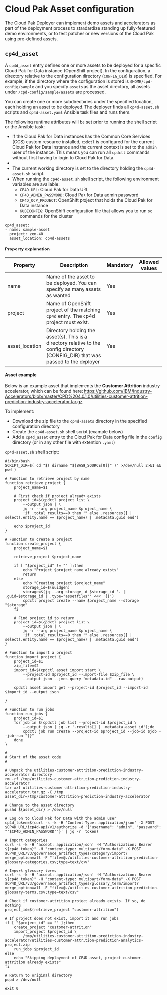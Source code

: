 # Cloud Pak Asset configuration

The Cloud Pak Deployer can implement demo assets and accelerators as part of the deployment process to standardize standing up fully-featured demo environments, or to test patches or new versions of the Cloud Pak using pre-defined assets.

## `cp4d_asset`
A `cp4d_asset` entry defines one or more assets to be deployed for a specific Cloud Pak for Data instance (OpenShift project). In the configuration, a directory relative to the configuration directory (`CONFIG_DIR`) is specified. For example, if the directory where the configuration is stored is `$HOME/cpd-config/sample` and you specify `assets` as the asset directory, all assets under `/cpd-config/sample/assets` are processed.

You can create one or more subdirectories under the specified location, each holding an asset to be deployed. The deployer finds all `cp4d-asset.sh` scripts and `cp4d-asset.yaml` Ansible task files and runs them.

The following runtime attributes will be set prior to running the shell script or the Ansible task:
* If the Cloud Pak for Data instances has the Common Core Services (CCS) custom resource installed, `cpdctl` is configured for the current Cloud Pak for Data instance and the current context is set to the `admin` user of the instance. This means you can run all `cpdctl` commands without first having to login to Cloud Pak for Data.
* 
* The current working directory is set to the directory holding the `cp4d-asset.sh` script.
* When running the `cp4d-asset.sh` shell script, the following environment variables are available:
    - `CP4D_URL`: Cloud Pak for Data URL
    - `CP4D_ADMIN_PASSWORD`: Cloud Pak for Data admin password
    - `CP4D_OCP_PROJECT`: OpenShift project that holds the Cloud Pak for Data instance
    - `KUBECONFIG`: OpenShift configuration file that allows you to run `oc` commands for the cluster

```
cp4d_asset:
- name: sample-asset
  project: zen-40
  asset_location: cp4d-assets
```

#### Property explanation
| Property | Description                                                          | Mandatory | Allowed values |
| -------- | -------------------------------------------------------------------- | --------- | -------------- |
| name     | Name of the asset to be deployed. You can specify as many assets as wanted | Yes       |  |
| project  | Name of OpenShift project of the matching `cp4d` entry. The cp4d project must exist. | Yes       |  |
| asset_location | Directory holding the asset(s). This is a directory relative to the config directory (CONFIG_DIR) that was passed to the deployer | Yes |  |


#### Asset example
Below is an example asset that implements the **Customer Attrition** industry accelerator, which can be found here: https://github.com/IBM/Industry-Accelerators/blob/master/CPD%204.0.1.0/utilities-customer-attrition-prediction-industry-accelerator.tar.gz

To implement:

* Download the zip file to the `cp4d-assets` directory in the specified configuration directory
* Create the `cp4d-asset.sh` shell script (example below)
* Add a `cp4d_asset` entry to the Cloud Pak for Data config file in the `config` directory (or in any other file with extention `.yaml`)

`cp4d-asset.sh` shell script:
```
#!/bin/bash
SCRIPT_DIR=$( cd "$( dirname "${BASH_SOURCE[0]}" )" >/dev/null 2>&1 && pwd )

# Function to retrieve project by name
function retrieve_project {
    project_name=$1

    # First check if project already exists
    project_id=$(cpdctl project list \
        --output json | \
        jq -r --arg project_name $project_name \
        'if .total_results==0 then "" else .resources[] | select(.entity.name == $project_name) | .metadata.guid end')

    echo $project_id
}

# Function to create a project
function create_project {
    project_name=$1

    retrieve_project $project_name

    if [ "$project_id" != "" ];then
        echo "Project $project_name already exists"
        return
    else
        echo "Creating project $project_name"
        storage_id=$(uuidgen)
        storage=$(jq --arg storage_id $storage_id '. | .guid=$storage_id | .type="assetfiles"' <<< '{}')
        cpdctl project create --name $project_name --storage "$storage"
    fi

    # Find project_id to return
    project_id=$(cpdctl project list \
        --output json | \
        jq -r --arg project_name $project_name \
        'if .total_results==0 then "" else .resources[] | select(.entity.name == $project_name) | .metadata.guid end')
}

# Function to import a project
function import_project {
    project_id=$1
    zip_file=$2
    import_id=$(cpdctl asset import start \
        --project-id $project_id --import-file $zip_file \
        --output json --jmes-query "metadata.id" --raw-output)
    
    cpdctl asset import get --project-id $project_id --import-id $import_id --output json

}

# Function to run jobs
function run_jobs {
    project_id=$1
    for job in $(cpdctl job list --project-id $project_id \
        --output json | jq -r '.results[] | .metadata.asset_id');do
        cpdctl job run create --project-id $project_id --job-id $job --job-run "{}"
    done
}

#
# Start of the asset code
#

# Unpack the utilities-customer-attrition-prediction-industry-accelerator directory
rm -rf /tmp/utilities-customer-attrition-prediction-industry-accelerator
tar xzf utilities-customer-attrition-prediction-industry-accelerator.tar.gz -C /tmp
asset_dir=/tmp/customer-attrition-prediction-industry-accelerator

# Change to the asset directory
pushd ${asset_dir} > /dev/null

# Log on to Cloud Pak for Data with the admin user
cp4d_token=$(curl -s -k -H 'Content-Type: application/json' -X POST $CP4D_URL/icp4d-api/v1/authorize -d '{"username": "admin", "password": "'$CP4D_ADMIN_PASSWORD'"}' | jq -r .token)

# Import categories
curl -s -k -H 'accept: application/json' -H "Authorization: Bearer ${cp4d_token}" -H "content-type: multipart/form-data" -X POST $CP4D_URL/v3/governance_artifact_types/category/import?merge_option=all -F "file=@./utilities-customer-attrition-prediction-glossary-categories.csv;type=text/csv"

# Import glossary terms
curl -s -k -H 'accept: application/json' -H "Authorization: Bearer ${cp4d_token}" -H "content-type: multipart/form-data" -X POST $CP4D_URL/v3/governance_artifact_types/glossary_term/import?merge_option=all -F "file=@./utilities-customer-attrition-prediction-glossary-terms.csv;type=text/csv"

# Check if customer-attrition project already exists. If so, do nothing
project_id=$(retrieve_project "customer-attrition")

# If project does not exist, import it and run jobs
if [ "$project_id" == "" ];then
    create_project "customer-attrition"
    import_project $project_id \
        /tmp/utilities-customer-attrition-prediction-industry-accelerator/utilities-customer-attrition-prediction-analytics-project.zip
    run_jobs $project_id
else
    echo "Skipping deployment of CP4D asset, project customer-attrition already exists"
fi

# Return to original directory
popd > /dev/null

exit 0
```